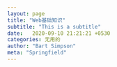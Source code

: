 ```yaml
---
layout: page
title: "Web基础知识"
subtitle: "This is a subtitle"
date:   2020-09-10 21:21:21 +0530
categories: 无用的
author: "Bart Simpson"
meta: "Springfield"
---
```


